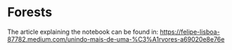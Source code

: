 # Forests
The article explaining the notebook can be found in: https://felipe-lisboa-87782.medium.com/unindo-mais-de-uma-%C3%A1rvores-a69020e8e76e
